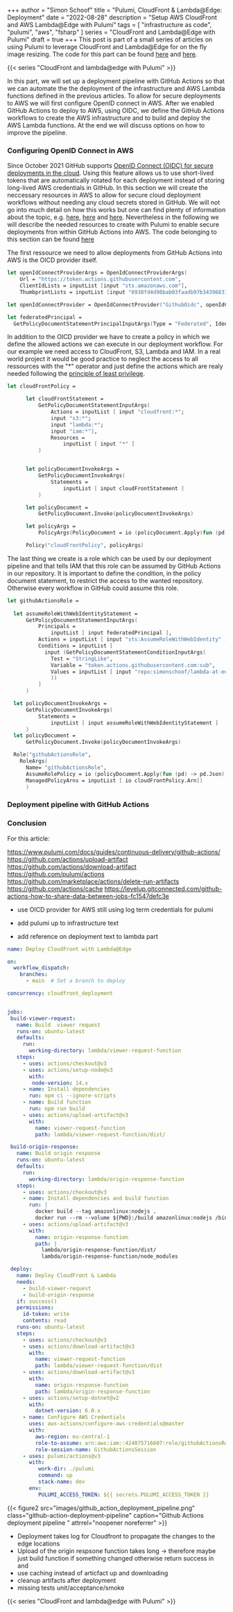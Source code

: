 +++
author = "Simon Schoof"
title = "Pulumi, CloudFront & Lambda@Edge: Deployment"
date = "2022-08-28"
description = "Setup AWS CloudFront and AWS Lambda@Edge with Pulumi"
tags = [
    "infrastructure as code", 
    "pulumi",
    "aws",
    "fsharp"
]
series = "CloudFront and Lambda@Edge with Pulumi"
draft = true
+++
This post is part of a small series of articles on using Pulumi to leverage CloudFront and Lambda@Edge for on the fly image resizing. The code for this part can be found [here](https://github.com/simonschoof/lambda-at-edge-example/tree/main/pulumi-identity-federation) and [here](https://github.com/simonschoof/lambda-at-edge-example/tree/main/.github/workflows).

{{< series "CloudFront and lambda@edge with Pulumi" >}} 

In this part, we will set up a deployment pipeline with GitHub Actions so that we can automate the the deployment of the infrastructure and AWS Lambda functions defined in the previous articles. To allow for secure deployments to AWS we will first configure OpenID connect in AWS. After we enabled GitHub Actions to deploy to AWS, using OIDC, we define the GitHub Actions workflows to create the AWS infrastructure and to build and deploy the AWS Lambda functions. At the end we will discuss options on how to improve the pipeline.    

### Configuring OpenID Connect in AWS #

Since October 2021 GitHub supports [OpenID Connect (OIDC) for secure deployments in the cloud](https://github.blog/changelog/2021-10-27-github-actions-secure-cloud-deployments-with-openid-connect/). Using this feature allows us to use short-lived tokens that are automatically rotated for each deployment instead of storing long-lived AWS credentials in GitHub. In this section we will create the neccessary resources in AWS to allow for secure cloud deployment workflows without needing any cloud secrets stored in GitHub. We will not go into much detail on how this works but one can find plenty of information about the topic, e.g. [here](https://github.blog/changelog/2021-10-27-github-actions-secure-cloud-deployments-with-openid-connect/
), [here](https://scalesec.com/blog/identity-federation-for-github-actions-on-aws/
) and [here](https://docs.aws.amazon.com/IAM/latest/UserGuide/id_roles_providers_create_oidc.html). 
Nevertheless in the following we will describe the needed resources to create with Pulumi to enable secure deployments fron within GitHub Actions into AWS. 
The code belonging to this section can be found [here](https://github.com/simonschoof/lambda-at-edge-example/tree/main/pulumi-identity-federation)

The first ressource we need to allow deployments from GitHub Actions into AWS is the OICD provider itself.

```fsharp
let openIdConnectProviderArgs = OpenIdConnectProviderArgs(
    Url = "https://token.actions.githubusercontent.com",
    ClientIdLists = inputList [input "sts.amazonaws.com"],
    ThumbprintLists = inputList [input "6938fd4d98bab03faadb97b34396831e3780aea1"])

let openIdConnectProvider = OpenIdConnectProvider("GithubOidc", openIdConnectProviderArgs)

let federatedPrincipal =
  GetPolicyDocumentStatementPrincipalInputArgs(Type = "Federated", Identifiers = inputList [ io openIdConnectProvider.Arn])
```

In addition to the OICD provider we have to create a policy in which we define the allowed actions we can execute in our deployment workflow. For our example we need access to CloudFront, S3, Lambda and IAM. In a real world project it would be good practice to neglect the access to all ressources with the "*" operator and just define the actions which are realy needed following the [principle of least privilege](https://en.wikipedia.org/wiki/Principle_of_least_privilege). 

```fsharp
let cloudFrontPolicy =

      let cloudFrontStatement =
          GetPolicyDocumentStatementInputArgs(
              Actions = inputList [ input "cloudfront:*";
              input "s3:*";
              input "lambda:*";
              input "iam:*"],
              Resources =
                  inputList [ input "*" ]
          )


      let policyDocumentInvokeArgs =
          GetPolicyDocumentInvokeArgs(
              Statements =
                  inputList [ input cloudFrontStatement ]
          )

      let policyDocument =
          GetPolicyDocument.Invoke(policyDocumentInvokeArgs)

      let policyArgs =
          PolicyArgs(PolicyDocument = io (policyDocument.Apply(fun (pd) -> pd.Json)))

      Policy("cloudFrontPolicy", policyArgs)
```

The last thing we create is a role which can be used by our deployment pipeline and that tells IAM that this role can be assumed by GitHub Actions in our repository. It is important to define the condition, in the policy document statement, to restrict the access to the wanted repository. Otherwise every workflow in GitHub could assume this role. 

```fsharp
let githubActionsRole =
  
  let assumeRoleWithWebIdentityStatement =
      GetPolicyDocumentStatementInputArgs(
          Principals =
              inputList [ input federatedPrincipal ],
          Actions = inputList [ input "sts:AssumeRoleWithWebIdentity" ],
          Conditions = inputList [
            input (GetPolicyDocumentStatementConditionInputArgs(
              Test = "StringLike",
              Variable = "token.actions.githubusercontent.com:sub",
              Values = inputList [ input "repo:simonschoof/lambda-at-edge-example:*"]
              ))
          ]
      )

  let policyDocumentInvokeArgs =
      GetPolicyDocumentInvokeArgs(
          Statements =
              inputList [ input assumeRoleWithWebIdentityStatement ]
      )
  let policyDocument =
      GetPolicyDocument.Invoke(policyDocumentInvokeArgs)

  Role("githubActionsRole",
    RoleArgs(
      Name= "githubActionsRole", 
      AssumeRolePolicy = io (policyDocument.Apply(fun (pd) -> pd.Json)),
      ManagedPolicyArns = inputList [ io cloudFrontPolicy.Arn])
      )
```


### Deployment pipeline with GitHub Actions

### Conclusion


For this article:

https://www.pulumi.com/docs/guides/continuous-delivery/github-actions/
https://github.com/actions/upload-artifact
https://github.com/actions/download-artifact
https://github.com/pulumi/actions
https://github.com/marketplace/actions/delete-run-artifacts
https://github.com/actions/cache
https://levelup.gitconnected.com/github-actions-how-to-share-data-between-jobs-fc1547defc3e



* use OICD provider for AWS still using log term credentials for pulumi

* add pulumi up to infrastructure text
* add reference on deployment text to lambda part


```yaml
name: Deploy CloudFront with Lambda@Edge

on:
  workflow_dispatch:
    branches:
      - main  # Set a branch to deploy

concurrency: cloudfront_deployment


jobs:
 build-viewer-request:
   name: Build  viewer request
   runs-on: ubuntu-latest
   defaults:
     run:
       working-directory: lambda/viewer-request-function
   steps:
     - uses: actions/checkout@v3
     - uses: actions/setup-node@v3 
       with:
        node-version: 14.x
     - name: Install dependencies
       run: npm ci --ignore-scripts
     - name: Build function 
       run: npm run build
     - uses: actions/upload-artifact@v3
       with:
         name: viewer-request-function
         path: lambda/viewer-request-function/dist/
```

```yaml
 build-origin-response:
   name: Build origin response
   runs-on: ubuntu-latest
   defaults:
     run:
       working-directory: lambda/origin-response-function
   steps:
     - uses: actions/checkout@v3
     - name: Install dependencies and build function
       run: | 
         docker build --tag amazonlinux:nodejs .
         docker run --rm --volume ${PWD}:/build amazonlinux:nodejs /bin/bash -c "source ~/.bashrc; npm init -f -y; rm -rf node_modules; npm ci --ignore-scripts; npm rebuild sharp; npm run build"
     - uses: actions/upload-artifact@v3
       with:
         name: origin-response-function
         path: |
           lambda/origin-response-function/dist/
           lambda/origin-response-function/node_modules
```

```yaml
 deploy:
   name: Deploy CloudFront & Lambda
   needs:
     - build-viewer-request
     - build-origin-response
   if: success()
   permissions:
     id-token: write
     contents: read
   runs-on: ubuntu-latest
   steps:
     - uses: actions/checkout@v3
     - uses: actions/download-artifact@v3
       with:
         name: viewer-request-function
         path: lambda/viewer-request-function/dist
     - uses: actions/download-artifact@v3
       with:
         name: origin-response-function
         path: lambda/origin-response-function
     - uses: actions/setup-dotnet@v2
       with:
         dotnet-version: 6.0.x
     - name: Configure AWS Credentials
       uses: aws-actions/configure-aws-credentials@master
       with:
         aws-region: eu-central-1
         role-to-assume: arn:aws:iam::424075716607:role/githubActionsRole
         role-session-name: GithubActionsSession
     - uses: pulumi/actions@v3
       with:
          work-dir: ./pulumi
          command: up
          stack-name: dev
       env:
          PULUMI_ACCESS_TOKEN: ${{ secrets.PULUMI_ACCESS_TOKEN }}
```

{{< figure2 src="images/github_action_deployment_pipeline.png" class="github-action-deployment-pipeline" caption="Github Actions deployment pipeline " attrrel="noopener noreferrer" >}} 

* Deployment takes log for Cloudfront to propagate the changes to the edge locations
* Upload of the origin respsone function takes long -> therefore maybe just build function if something changed otherwise return success in and
* use caching instead of articfact up and downloading
* cleanup artifacts after deployment
* missing tests unit/acceptance/smoke

{{< series "CloudFront and lambda@edge with Pulumi" >}}


